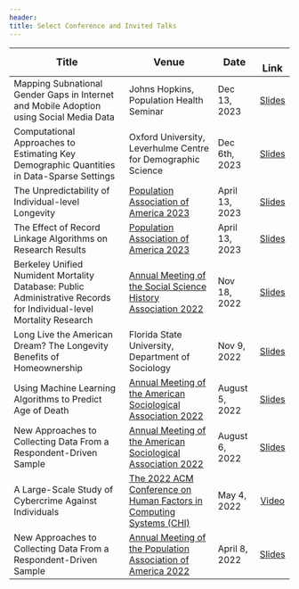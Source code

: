 ```yaml
---
header:
title: Select Conference and Invited Talks
---
```




| <span style="font-size:large;">Title</span>                                                                         | <span style="font-size:large;">Venue</span>                                                                        | <span style="font-size:large;">Date</span> | <span style="font-size:large;"> &nbsp; Link </span>                          |
|---------------------------------------------------------------------------------------------------------------------|--------------------------------------------------------------------------------------------------------------------|---------------------------------|:-------------------------------------------------------------------------------:|
| Mapping Subnational Gender Gaps in Internet and Mobile Adoption<br> using Social Media Data                         | Johns Hopkins, Population Health Seminar                                                                           | Dec 13, 2023                    | [Slides](/media/talk_slides/breen_johns_hopkins_dec13_2023.pdf)               |
| Computational Approaches to Estimating Key Demographic Quantities<br> in Data-Sparse Settings                       | Oxford University, Leverhulme Centre for Demographic Science                                                       | Dec 6th, 2023                   | [Slides](/media/talk_slides/breen_lcds_seminar_dec6_2023.pdf)              |
| The Unpredictability of Individual-level Longevity                                                                  | [Population Association of America 2023](https://ssha2022.ssha.org/)                                               | April 13, 2023                  | [Slides](/media/talk_slides/breen_paa_2023_unpredictability_mortality_slides.pdf)|
| The Effect of Record Linkage Algorithms on Research Results                                                         | [Population Association of America 2023](https://ssha2022.ssha.org/)                                               | April 13, 2023                  | [Slides](/media/talk_slides/breen_open_science_paa_2023_record_linkage_slides.pdf)|
| Berkeley Unified Numident Mortality Database: Public Administrative Records for Individual-level Mortality Research | [Annual Meeting of the Social Science History Association 2022](https://ssha2022.ssha.org/)                        | Nov 18, 2022                    | [Slides](/media/talk_slides/breen_goldstein_bunmd_nov18_2022.pdf)                |
| Long Live the American Dream? The Longevity Benefits of Homeownership                                               | Florida State University, Department of Sociology                                                                  | Nov 9, 2022                     | [Slides](/media/talk_slides/breen_homeownership_longevity_nov9_2022.pdf)         |
| Using Machine Learning Algorithms to Predict Age of Death                                                           | [Annual Meeting of the American Sociological Association 2022](https://www.asanet.org/2022-annual-meeting)         | August 5, 2022                  | [Slides](/media/talk_slides/breen_seltzer_machine_learning_mortality_asa2022.pdf)|
| New Approaches to Collecting Data From a Respondent-Driven Sample                                                   | [Annual Meeting of the American Sociological Association 2022](https://www.asanet.org/2022-annual-meeting)         | August 6, 2022                  | [Slides](/media/talk_slides/breen_feehan_rds_multi_asa_2022.pdf)                 |
| A Large-Scale Study of Cybercrime Against Individuals                                                               | [The 2022 ACM Conference on Human Factors in Computing Systems (CHI)](https://chi2022.acm.org/)                    | May 4, 2022                     | [Video](https://www.youtube.com/watch?v=BjrQJc11Isg)                             |
| New Approaches to Collecting Data From a Respondent-Driven Sample                                                   | [Annual Meeting of the Population Association of America 2022](https://www.populationassociation.org/paa2022/home) | April 8, 2022                   | [Slides](/media/talk_slides/breen_feehan_rds-multi_paa_2022.pdf)                 |

